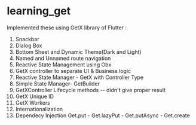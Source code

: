 # learning_get

Implemented these using GetX library of Flutter :

1. Snackbar
2. Dialog Box
3. Bottom Sheet and Dynamic Theme(Dark and Light)
4. Named and Unnamed route navigation
5. Reactive State Management using Obx
6. GetX controller to separate UI & Business logic
7. Reactive State Manager - GetX with Controller Type
8. Simple State Manager- GetBuilder
9. GetXController Lifecycle methods  -- didn't give proper result
10. GetX Unique ID
11. GetX Workers
12. Internationalization
13. Dependecy Injection Get.put - Get.lazyPut - Get.putAsync - Get.create
